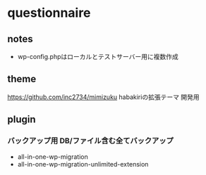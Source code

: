 # questionnaire

## notes
- wp-config.phpはローカルとテストサーバー用に複数作成


## theme
https://github.com/inc2734/mimizuku
habakiriの拡張テーマ
開発用

## plugin

### バックアップ用 DB/ファイル含む全てバックアップ
- all-in-one-wp-migration
- all-in-one-wp-migration-unlimited-extension
